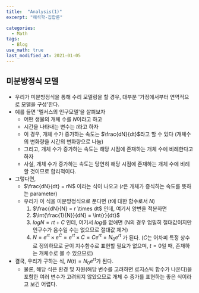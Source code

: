 ```yaml
---
title:  "Analysis(1)"
excerpt: "해석학-집합론"

categories:
  - Math
tags:
  - Blog
use_math: true
last_modified_at: 2021-01-05
---
```






## 미분방정식 모델

* 우리가 미분방정식을 통해 수리 모델링을 할 경우, 대부분 '가정에서부터 연역적으로 모델을 구성'한다.
* 예를 들면 '멜서스의 인구모델'을 살펴보자
  * 어떤 생물의 개체 수를 $N$이라고 하고
  * 시간을 나타내는 변수는 $t$라고 하자
  * 이 경우, 개체 수가 증가하는 속도는 $\frac{dN}{dt}$라고 할 수 있다 (개체수의 변화량을 시간의 변화량으로 나눔)
  * 그리고, 개체 수가 증가하는 속도는 해당 시점에 존재하는 개체 수에 비례한다고 하자
  * 사실, 개체 수가 증가하는 속도는 당연히 해당 시점에 존재하는 개체 수에 비례할 것이므로 합리적이다.
* 그렇다면,
  * $\frac{dN}{dt} = rN$ 이라는 식이 나오고 ($r$은 개체가 증식하는 속도를 뜻하는 parameter)
  * 우리가 이 식을 미분방정식으로 푼다면 ($t$에 대한 함수로서 $N$)
    1. $\frac{dN}{N} = r \times dt$ 인데, 여기서 양변을 적분하면
    2. $\int{\frac{1}{N}}{dN} = \int{r}{dt}$ 
    3. $logN = rt + C$ 인데, 여기서 $log$를 없애면 (N의 경우 엄밀히 절대값이지만 인구수가 음수일 수는 없으므로 절대값 제거)
    4. $N = e^{rt} \times e^C = e^{rt} \times C = Ce^{rt} = N_{0}e^{rt}$ 가 된다. ($C$는 어차피 특정 상수로 정의하므로 굳이 지수함수로 표현할 필요가 없으며, $t=0$일 때, 존재하는 개체수로 볼 수 있으므로)
* 결국, 우리가 구하는 식, $N(t) = N_{0}e^{rt}$가 된다.
  * 물론, 해당 식은 환경 및 자원(해당 변수를 고려하면 로지스틱 함수가 나온다)을 포함한 여러 변수가 고려되지 않았으므로 개체 수 증가를 표현하는 좋은 식이라고 보긴 어렵다.
